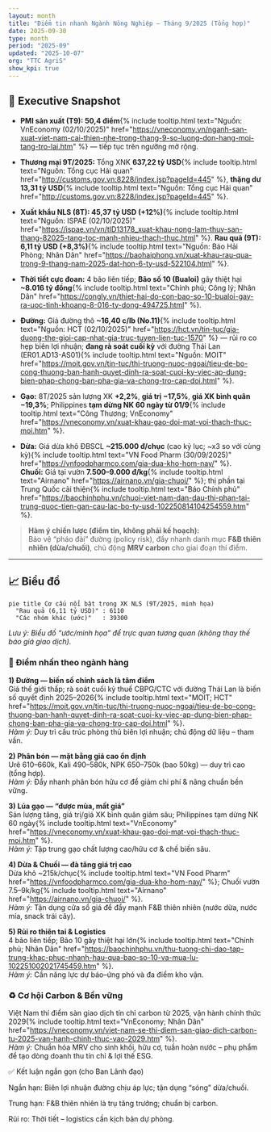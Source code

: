 ```yaml
---
layout: month
title: "Điểm tin nhanh Ngành Nông Nghiệp – Tháng 9/2025 (Tổng hợp)"
date: 2025-09-30
type: month
period: "2025-09"
updated: "2025-10-07"
org: "TTC AgriS"
show_kpi: true
---
```


## 🧭 Executive Snapshot

- **PMI sản xuất (T9): 50,4 điểm**{% include tooltip.html text="Nguồn: VnEconomy (02/10/2025)" href="https://vneconomy.vn/nganh-san-xuat-viet-nam-cai-thien-nhe-trong-thang-9-so-luong-don-hang-moi-tang-tro-lai.htm" %} — tiếp tục trên ngưỡng mở rộng.

- **Thương mại 9T/2025:** Tổng XNK **637,22 tỷ USD**{% include tooltip.html text="Nguồn: Tổng cục Hải quan" href="http://customs.gov.vn:8228/index.jsp?pageId=445" %}, **thặng dư 13,31 tỷ USD**{% include tooltip.html text="Nguồn: Tổng cục Hải quan" href="http://customs.gov.vn:8228/index.jsp?pageId=445" %}.

- **Xuất khẩu NLS (8T): 45,37 tỷ USD (+12%)**{% include tooltip.html text="Nguồn: ISPAE (02/10/2025)" href="https://ispae.vn/vn/tID13178_xuat-khau-nong-lam-thuy-san-thang-82025-tang-toc-manh-nhieu-thach-thuc.html" %}. **Rau quả (9T): 6,11 tỷ USD (+8,3%)**{% include tooltip.html text="Nguồn: Báo Hải Phòng; Nhân Dân" href="https://baohaiphong.vn/xuat-khau-rau-qua-trong-9-thang-nam-2025-dat-hon-6-ty-usd-522104.html" %}.

- **Thời tiết cực đoan:** 4 bão liên tiếp; **Bão số 10 (Bualoi)** gây thiệt hại **~8.016 tỷ đồng**{% include tooltip.html text="Chính phủ; Công lý; Nhân Dân" href="https://congly.vn/thiet-hai-do-con-bao-so-10-bualoi-gay-ra-uoc-tinh-khoang-8-016-ty-dong-494725.html" %}.

- **Đường:** Giá đường thô **~16,40 c/lb (No.11)**{% include tooltip.html text="Nguồn: HCT (02/10/2025)" href="https://hct.vn/tin-tuc/gia-duong-the-gioi-cap-nhat-gia-truc-tuyen-lien-tuc-1570" %} — rủi ro co hẹp biên lợi nhuận; **đang rà soát cuối kỳ** với đường Thái Lan (ER01.AD13-AS01){% include tooltip.html text="Nguồn: MOIT" href="https://moit.gov.vn/tin-tuc/thi-truong-nuoc-ngoai/tieu-de-bo-cong-thuong-ban-hanh-quyet-dinh-ra-soat-cuoi-ky-viec-ap-dung-bien-phap-chong-ban-pha-gia-va-chong-tro-cap-doi.html" %}.

- **Gạo:** 8T/2025 sản lượng XK **+2,2%**, **giá trị −17,5%**, **giá XK bình quân −19,3%**; Philippines **tạm dừng NK 60 ngày từ 01/9**{% include tooltip.html text="Công Thương; VnEconomy" href="https://vneconomy.vn/xuat-khau-gao-doi-mat-voi-thach-thuc-moi.htm" %}.

- **Dừa:** Giá dừa khô ĐBSCL **~215.000 đ/chục** (cao kỷ lục; ~x3 so với cùng kỳ){% include tooltip.html text="VN Food Pharm (30/09/2025)" href="https://vnfoodpharmco.com/gia-dua-kho-hom-nay/" %}.  
  **Chuối:** Giá tại vườn **7.500–9.000 đ/kg**{% include tooltip.html text="Airnano" href="https://airnano.vn/gia-chuoi/" %}; thị phần tại Trung Quốc cải thiện{% include tooltip.html text="Báo Chính phủ" href="https://baochinhphu.vn/chuoi-viet-nam-dan-dau-thi-phan-tai-trung-quoc-tien-gan-cau-lac-bo-ty-usd-102250814104254559.htm" %}.

> **Hàm ý chiến lược (điểm tin, không phải kế hoạch):**  
> Bảo vệ “pháo đài” đường (policy risk), đẩy nhanh danh mục **F&B thiên nhiên (dừa/chuối)**, chủ động **MRV carbon** cho giai đoạn thí điểm.

---

## 📈 Biểu đồ

```mermaid
pie title Cơ cấu nổi bật trong XK NLS (9T/2025, minh họa)
  "Rau quả (6,11 tỷ USD)" : 6110
  "Các nhóm khác (ước)"   : 39300
```

*Lưu ý: Biểu đồ “ước/minh họa” để trực quan tương quan (không thay thế báo giá giao dịch).*

### 🌾 Điểm nhấn theo ngành hàng

**1) Đường — biến số chính sách là tâm điểm**  
Giá thế giới thấp; rà soát cuối kỳ thuế CBPG/CTC với đường Thái Lan là biến số quyết định 2025–2026{% include tooltip.html text="MOIT; HCT" href="https://moit.gov.vn/tin-tuc/thi-truong-nuoc-ngoai/tieu-de-bo-cong-thuong-ban-hanh-quyet-dinh-ra-soat-cuoi-ky-viec-ap-dung-bien-phap-chong-ban-pha-gia-va-chong-tro-cap-doi.html" %}.  
*Hàm ý:* Duy trì cấu trúc phòng thủ biên lợi nhuận; chủ động dữ liệu – tham vấn.

**2) Phân bón — mặt bằng giá cao ổn định**  
Urê 610–660k, Kali 490–580k, NPK 650–750k (bao 50kg) — duy trì cao (tổng hợp).  
*Hàm ý:* Đẩy nhanh phân bón hữu cơ để giảm chi phí & nâng chuẩn bền vững.

**3) Lúa gạo — “được mùa, mất giá”**  
Sản lượng tăng, giá trị/giá XK bình quân giảm sâu; Philippines tạm dừng NK 60 ngày{% include tooltip.html text="VnEconomy" href="https://vneconomy.vn/xuat-khau-gao-doi-mat-voi-thach-thuc-moi.htm" %}.  
*Hàm ý:* Tập trung gạo chất lượng cao/hữu cơ & chế biến sâu.

**4) Dừa & Chuối — đà tăng giá trị cao**  
Dừa khô ~215k/chục{% include tooltip.html text="VN Food Pharm" href="https://vnfoodpharmco.com/gia-dua-kho-hom-nay/" %}; Chuối vườn 7.5–9k/kg{% include tooltip.html text="Airnano" href="https://airnano.vn/gia-chuoi/" %}.  
*Hàm ý:* Tận dụng cửa sổ giá để đẩy mạnh F&B thiên nhiên (nước dừa, nước mía, snack trái cây).

**5) Rủi ro thiên tai & Logistics**  
4 bão liên tiếp; Bão 10 gây thiệt hại lớn{% include tooltip.html text="Chính phủ; Nhân Dân" href="https://baochinhphu.vn/thu-tuong-chi-dao-tap-trung-khac-phuc-nhanh-hau-qua-bao-so-10-va-mua-lu-102251002021745459.htm" %}.  
*Hàm ý:* Cần năng lực dự báo–ứng phó và đa điểm kho vận.

### ♻️ Cơ hội Carbon & Bền vững

Việt Nam thí điểm sàn giao dịch tín chỉ carbon từ 2025, vận hành chính thức 2029{% include tooltip.html text="VnEconomy; Nhân Dân" href="https://vneconomy.vn/viet-nam-se-thi-diem-san-giao-dich-carbon-tu-2025-van-hanh-chinh-thuc-vao-2029.htm" %}.  
*Hàm ý:* Chuẩn hóa MRV cho sinh khối, hữu cơ, tuần hoàn nước – phụ phẩm để tạo dòng doanh thu tín chỉ & lợi thế ESG.

✅ Kết luận ngắn gọn (cho Ban Lãnh đạo)

Ngắn hạn: Biên lợi nhuận đường chịu áp lực; tận dụng “sóng” dừa/chuối.

Trung hạn: F&B thiên nhiên là trụ tăng trưởng; chuẩn bị carbon.

Rủi ro: Thời tiết – logistics cần kịch bản dự phòng.

